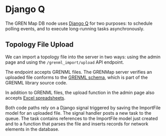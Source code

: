 # Django Q

The GREN Map DB node uses [Django Q](https://django-q.readthedocs.io/en/latest/index.html) for two purposes: to schedule polling events, and to execute long-running tasks asynchronously.

## Topology File Upload

We can import a topology file into the server in two ways: using the admin page and using the `/grenml_import/upload` API endpoint.

The endpoint accepts GRENML files. The GRENMap server verifies an uploaded file conforms to the [GRENML schema](https://github.com/grenmap/GRENML/blob/main/grenml/schemas/grenml.xsd), which is part of the GRENML library source code.

In addition to GRENML files, the upload function in the admin page also accepts [Excel spreadsheets](https://github.com/grenmap/GRENML/blob/main/docs/Sample%20Conversion%20Spreadsheet/GREN_data.v1_0.xlsx).

Both code paths rely on a Django signal triggered by saving the ImportFile model for an uploaded file. The signal handler posts a new task to the queue. The task contains references to the ImportFile model just created and to a function that parses the file and inserts records for network elements in the database.
